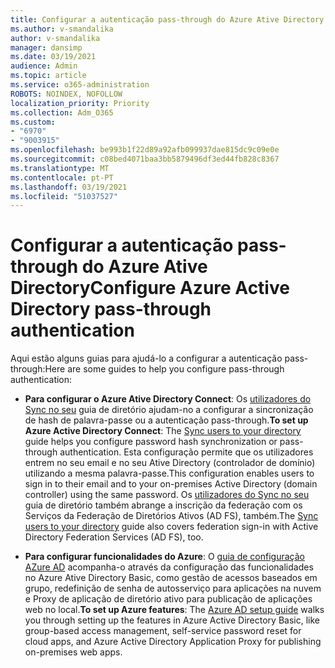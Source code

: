 ```yaml
---
title: Configurar a autenticação pass-through do Azure Ative Directory
ms.author: v-smandalika
author: v-smandalika
manager: dansimp
ms.date: 03/19/2021
audience: Admin
ms.topic: article
ms.service: o365-administration
ROBOTS: NOINDEX, NOFOLLOW
localization_priority: Priority
ms.collection: Adm_O365
ms.custom:
- "6970"
- "9003915"
ms.openlocfilehash: be993b1f22d89a92afb099937dae815dc9c09e0e
ms.sourcegitcommit: c08bed4071baa3bb5879496df3ed44fb828c8367
ms.translationtype: MT
ms.contentlocale: pt-PT
ms.lasthandoff: 03/19/2021
ms.locfileid: "51037527"
---
```

# <a name="configure-azure-active-directory-pass-through-authentication"></a><span data-ttu-id="459b0-102">Configurar a autenticação pass-through do Azure Ative Directory</span><span class="sxs-lookup"><span data-stu-id="459b0-102">Configure Azure Active Directory pass-through authentication</span></span>

<span data-ttu-id="459b0-103">Aqui estão alguns guias para ajudá-lo a configurar a autenticação pass-through:</span><span class="sxs-lookup"><span data-stu-id="459b0-103">Here are some guides to help you configure pass-through authentication:</span></span>

- <span data-ttu-id="459b0-104">**Para configurar o Azure Ative Directory Connect**: Os [utilizadores do Sync no seu](https://admin.microsoft.com/AdminPortal/Home) guia de diretório ajudam-no a configurar a sincronização de hash de palavra-passe ou a autenticação pass-through.</span><span class="sxs-lookup"><span data-stu-id="459b0-104">**To set up Azure Active Directory Connect**: The [Sync users to your directory](https://admin.microsoft.com/AdminPortal/Home) guide helps you configure password hash synchronization or pass-through authentication.</span></span> <span data-ttu-id="459b0-105">Esta configuração permite que os utilizadores entrem no seu email e no seu Ative Directory (controlador de domínio) utilizando a mesma palavra-passe.</span><span class="sxs-lookup"><span data-stu-id="459b0-105">This configuration enables users to sign in to their email and to your on-premises Active Directory (domain controller) using the same password.</span></span>  <span data-ttu-id="459b0-106">Os [utilizadores do Sync no seu](https://admin.microsoft.com/AdminPortal/Home) guia de diretório também abrange a inscrição da federação com os Serviços da Federação de Diretórios Ativos (AD FS), também.</span><span class="sxs-lookup"><span data-stu-id="459b0-106">The [Sync users to your directory](https://admin.microsoft.com/AdminPortal/Home) guide also covers federation sign-in with Active Directory Federation Services (AD FS), too.</span></span>

- <span data-ttu-id="459b0-107">**Para configurar funcionalidades do Azure**: O [guia de configuração AZure AD](https://admin.microsoft.com/adminportal/home#/modernonboarding/azureadsetup) acompanha-o através da configuração das funcionalidades no Azure Ative Directory Basic, como gestão de acessos baseados em grupo, redefinição de senha de autosserviço para aplicações na nuvem e Proxy de aplicação de diretório ativo para publicação de aplicações web no local.</span><span class="sxs-lookup"><span data-stu-id="459b0-107">**To set up Azure features**: The [Azure AD setup guide](https://admin.microsoft.com/adminportal/home#/modernonboarding/azureadsetup) walks you through setting up the features in Azure Active Directory Basic, like group-based access management, self-service password reset for cloud apps, and Azure Active Directory Application Proxy for publishing on-premises web apps.</span></span>


